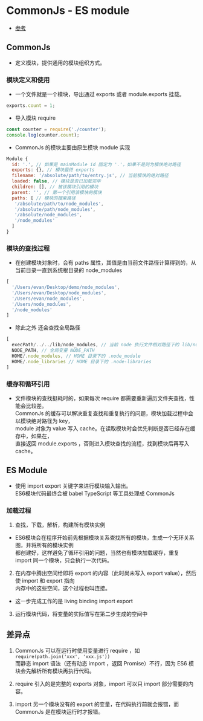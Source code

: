 # CommonJs - ES module

- [参考](https://mp.weixin.qq.com/s/mbEb2fCCqVEXJCtX_5_8bg)

## CommonJs 
- 定义模块，提供通用的模块组织方式。

### 模块定义和使用 
- 一个文件就是一个模块，导出通过 exports 或者 module.exports 挂载。

```js
exports.count = 1;
```

- 导入模块 require

```js
const counter = require('./counter');
console.log(counter.count);
```

- CommonJs 的模块主要由原生模块 module 实现

```js
Module {
  id: '.', // 如果是 mainModule id 固定为 '.'，如果不是则为模块绝对路径
  exports: {}, // 模块最终 exports
  filename: '/absolute/path/to/entry.js', // 当前模块的绝对路径
  loaded: false, // 模块是否已加载完毕
  children: [], // 被该模块引用的模块
  parent: '', // 第一个引用该模块的模块
  paths: [ // 模块的搜索路径
   '/absolute/path/to/node_modules',
   '/absolute/path/node_modules',
   '/absolute/node_modules',
   '/node_modules'
  ]
}
```

### 模块的查找过程 
- 在创建模块对象时，会有 paths 属性，其值是由当前文件路径计算得到的，从当前目录一直到系统根目录的 node_modules 
```js
[ 
  '/Users/evan/Desktop/demo/node_modules',
  '/Users/evan/Desktop/node_modules',
  '/Users/evan/node_modules',
  '/Users/node_modules',
  '/node_modules'
]
```

- 除此之外 还会查找全局路径
```js
[
  execPath/../../lib/node_modules, // 当前 node 执行文件相对路径下的 lib/node_modules
  NODE_PATH, // 全局变量 NODE_PATH
  HOME/.node_modules, // HOME 目录下的 .node_module
  HOME/.node_libraries // HOME 目录下的 .node-libraries
]
```

### 缓存和循环引用
- 文件模块的查找挺耗时的，如果每次 require 都需要重新遍历文件夹查找，性能会比较差。  
  CommonJs 的缓存可以解决重复查找和重复执行的问题，模块加载过程中会以模块绝对路径为 key，  
  module 对象为 value 写入 cache。在读取模块时会优先判断是否已经存在缓存中，如果在，  
  直接返回 module.exports ，否则进入模块查找的流程，找到模块后再写入 cache。


## ES Module
- 使用 import export 关键字来进行模块输入输出。  
  ES6模块代码最终会被 babel TypeScript 等工具处理成 CommonJs

### 加载过程 
  1. 查找，下载，解析，构建所有模块实例  
  - ES6模块会在程序开始前先根据模块关系查找所有的模块，生成一个无环关系图，并将所有的模块实例  
    都创建好，这样避免了循环引用的问题，当然也有模块加载缓存，重复 import 同一个模块，只会执行一次代码。
  
  2. 在内存中腾出空间给即将 export 的内容（此时尚未写入 export value），然后使 import 和 export 指向  
  内存中的这些空间，这个过程也叫连接。
  - 这一步完成工作的是 living binding import export  

  3. 运行模块代码，将变量的实际值写在第二步生成的空间中


## 差异点
1. CommonJs 可以在运行时使用变量进行 require ，如 `require(path.join('xxx', 'xxx.js'))`  
  而静态 import 语法（还有动态 import ，返回 Promise）不行，因为 ES6 模块会先解析所有模块再执行代码。  

2. require 引入的是完整的 exports 对象，import 可以只 import 部分需要的内容。

3. import 另一个模块没有的 export 的变量，在代码执行前就会报错，而 CommonJs 是在模块运行时才报错。